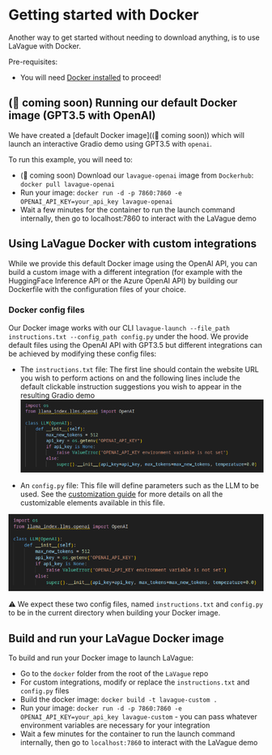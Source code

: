 # Getting started with Docker

Another way to get started without needing to download anything, is to use LaVague with Docker.

Pre-requisites:

- You will need [Docker installed](https://docs.docker.com/get-docker/) to proceed!

## (🚧 coming soon) Running our default Docker image (GPT3.5 with OpenAI)

We have created a [default Docker image]((🚧 coming soon)) which will launch an interactive Gradio demo using GPT3.5 with `openai`.

To run this example, you will need to:

- (🚧 coming soon) Download our `lavague-openai` image from `Dockerhub`: `docker pull lavague-openai`
- Run your image: `docker run -d -p 7860:7860 -e OPENAI_API_KEY=your_api_key lavague-openai`
- Wait a few minutes for the container to run the launch command internally, then go to localhost:7860 to interact with the LaVague demo

## Using LaVague Docker with custom integrations

While we provide this default Docker image using the OpenAI API, you can build a custom image with a different integration (for example with the HuggingFace Inference API or the Azure OpenAI API) by building our Dockerfile with the configuration files of your choice.

### Docker config files

Our Docker image works with our CLI `lavague-launch --file_path instructions.txt --config_path config.py` under the hood. We provide default files using the OpenAI API with GPT3.5 but different integrations can be achieved by modifying these config files:

- The `instructions.txt` file: The first line should contain the website URL you wish to perform actions on and the following lines include the default clickable instruction suggestions you wish to appear in the resulting Gradio demo
![instructions-default](../../assets/openai-default.png)

- An `config.py` file: This file will define parameters such as the LLM to be used. See the [customization guide](./customization.md) for more details on all the customizable elements available in this file.

![default-config](../../assets/openai-default.png)

⚠️ We expect these two config files, named `instructions.txt` and `config.py` to be in the current directory when building your Docker image.

## Build and run your LaVague Docker image

To build and run your Docker image to launch LaVague:

- Go to the `docker` folder from the root of the `LaVague` repo
- For custom integrations, modify or replace the `instructions.txt` and `config.py` files
- Build the docker image: `docker build -t lavague-custom .`
- Run your image: `docker run -d -p 7860:7860 -e OPENAI_API_KEY=your_api_key lavague-custom` - you can pass whatever environment variables are necessary for your integration
- Wait a few minutes for the container to run the launch command internally, then go to `localhost:7860` to interact with the LaVague demo
